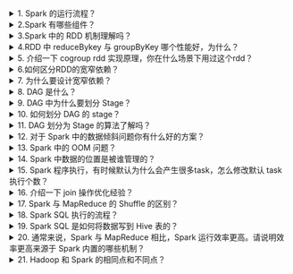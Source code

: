 <details>   
    <summary>1. Spark 的运行流程？</summary>
<img src="https://github.com/oneanime/notes/tree/master/Interview/image/spark运行图.png">
<pre>
1. SparkContext 向资源管理器注册并向资源管理器申请运行Executor
2. 资源管理器分配 Executor，然后资源管理器启动Executor
3. Executor 发送心跳至资源管理器
4. SparkContext 构建 DAG 有向无环图
5. 将 DAG 分解成 Stage（TaskSet）
6. 把 Stage 发送给 TaskScheduler
7. Executor 向 SparkContext 申请 Task
8. TaskScheduler 将 Task 发送给 Executor 运行
9. 同时 SparkContext 将应用程序代码发放给 Executor
10.Task 在 Executor 上运行，运行完毕释放所有资源   
</pre> 
</details>

<details>   
    <summary>2.Spark 有哪些组件？</summary>
<pre>
1. master：管理集群和节点，不参与计算。
2. worker：计算节点，进程本身不参与计算，和 master 汇报。
3. Driver：运行程序的 main 方法，创建 spark context 对象。4. spark context：控制整个 application 的生命周期，包括dagsheduler和 task scheduler 等组件。
5. client：用户提交程序的入口。
</pre> 
</details>

<details>   
    <summary>3.Spark 中的 RDD 机制理解吗？</summary>
<pre>
rdd 分布式弹性数据集，简单的理解成一种数据结构，是spark 框架上的通用货币。所有算子都是基于 rdd 来执行的，不同的场景会有不同的rdd 实现类，但是都可以进行互相转换。rdd 执行过程中会形成 dag 图，然后形成lineage保证容错性等。从物理的角度来看 rdd 存储的是 block 和node 之间的映射。RDD 是 spark 提供的核心抽象，全称为弹性分布式数据集。RDD 在逻辑上是一个 hdfs 文件，在抽象上是一种元素集合，包含了数据。它是被分区的，分为多个分区，每个分区分布在集群中的不同结点上，从而让RDD中的数据可以被并行操作（分布式数据集）
</pre>
<pre>
比如有个 RDD 有 90W 数据，3 个 partition，则每个分区上有30W 数据。RDD通常通过 Hadoop 上的文件，即 HDFS 或者 HIVE 表来创建，还可以通过应用程序中的集合来创建；RDD 最重要的特性就是容错性，可以自动从节点失败中恢复过来。即如果某个结点上的 RDD partition 因为节点故障，导致数据丢失，那么 RDD 可以通过自己的数据来源重新计算该 partition。这一切对使用者都是透明的。
</pre>
<pre>
RDD 的数据默认存放在内存中，但是当内存资源不足时，spark 会自动将RDD数据写入磁盘。比如某结点内存只能处理 20W 数据，那么这20W 数据就会放入内存中计算，剩下 10W 放到磁盘中。RDD 的弹性体现在于RDD 上自动进行内存和磁盘之间权衡和切换的机制。    
</pre> 
</details>

<details>   
    <summary>4.RDD 中 reduceBykey 与 groupByKey 哪个性能好，为什么？</summary>
<pre>
reduceByKey：reduceByKey 会在结果发送至 reducer 之前会对每个mapper在本地进行 merge，有点类似于在 MapReduce 中的 combiner。这样做的好处在于，在 map 端进行一次 reduce 之后，数据量会大幅度减小，从而减小传输，保证reduce 端能够更快的进行结果计算。
</pre> 
<pre>
groupByKey：groupByKey 会对每一个 RDD 中的 value 值进行聚合形成一个序列(Iterator)，此操作发生在 reduce 端，所以势必会将所有的数据通过网络进行传输，造成不必要的浪费。同时如果数据量十分大，可能还会造成OutOfMemoryError。
</pre>
所以在进行大量数据的 reduce 操作时候建议使用 reduceByKey。不仅可以提高速度，还可以防止使用 groupByKey 造成的内存溢出问题。
</details>

<details>   
    <summary>5. 介绍一下 cogroup rdd 实现原理，你在什么场景下用过这个rdd？</summary>
<pre>
cogroup：对多个（2~4）RDD 中的 KV 元素，每个 RDD 中相同key 中的元素分别聚合成一个集合。
与 reduceByKey 不同的是：reduceByKey 针对一个 RDD 中相同的key 进行合并。而 cogroup 针对多个 RDD 中相同的 key 的元素进行合并。cogroup 的函数实现：这个实现根据要进行合并的两个RDD 操作，生成一个CoGroupedRDD 的实例，这个 RDD 的返回结果是把相同的key 中两个RDD 分别进行合并操作，最后返回的 RDD 的 value 是一个 Pair 的实例，这个实例包含两个 Iterable 的值，第一个值表示的是 RDD1 中相同KEY 的值，第二个值表示的是 RDD2 中相同 key 的值。
由于做 cogroup 的操作，需要通过 partitioner 进行重新分区的操作，因此，执行这个流程时，需要执行一次 shuffle 的操作(如果要进行合并的两个RDD的都已经是 shuffle 后的 rdd，同时他们对应的 partitioner 相同时，就不需要执行 shuffle)。
场景：表关联查询或者处理重复的 key。
</pre> 
</details>

<details>   
    <summary>6.如何区分RDD的宽窄依赖？</summary>
<pre>
窄依赖:父 RDD 的一个分区只会被子 RDD 的一个分区依赖；宽依赖:父 RDD 的一个分区会被子 RDD 的多个分区依赖(涉及到shuffle)。    
</pre> 
</details>

<details>   
    <summary>7. 为什么要设计宽窄依赖？</summary>
<pre>
1. 对于窄依赖：
窄依赖的多个分区可以并行计算；
窄依赖的一个分区的数据如果丢失只需要重新计算对应的分区的数据就可以了。
2. 对于宽依赖：
划分 Stage(阶段)的依据:对于宽依赖,必须等到上一阶段计算完成才能计算下一阶段。    
</pre> 
</details>

<details>   
    <summary>8. DAG 是什么？</summary>
<pre>
DAG(Directed Acyclic Graph 有向无环图)指的是数据转换执行的过程，有方向，无闭环(其实就是 RDD 执行的流程)；
原始的 RDD 通过一系列的转换操作就形成了 DAG 有向无环图，任务执行时，可以按照 DAG 的描述，执行真正的计算(数据被操作的一个过程)。    
</pre> 
</details>

<details>   
    <summary>9. DAG 中为什么要划分 Stage？</summary>
<pre>
并行计算。
一个复杂的业务逻辑如果有 shuffle，那么就意味着前面阶段产生结果后，才能执行下一个阶段，即下一个阶段的计算要依赖上一个阶段的数据。那么我们按照shuffle 进行划分(也就是按照宽依赖就行划分)，就可以将一个DAG 划分成多个 Stage/阶段，在同一个 Stage 中，会有多个算子操作，可以形成一个pipeline 流水线，流水线内的多个平行的分区可以并行执行。        
</pre> 
</details>

<details>   
    <summary>10. 如何划分 DAG 的 stage？</summary>
<pre>
对于窄依赖，partition 的转换处理在 stage 中完成计算，不划分(将窄依赖尽量放在在同一个 stage 中，可以实现流水线计算)。
对于宽依赖，由于有 shuffle 的存在，只能在父 RDD 处理完成后，才能开始接下来的计算，也就是说需要要划分 stage。        
</pre> 
</details>

<details>   
    <summary>11. DAG 划分为 Stage 的算法了解吗？</summary>
<pre>
核心算法：回溯算法
从后往前回溯/反向解析，遇到窄依赖加入本 Stage，遇见宽依赖进行Stage 切分。Spark 内核会从触发 Action 操作的那个 RDD 开始从后往前推，首先会为最后一个 RDD 创建一个 Stage，然后继续倒推，如果发现对某个RDD 是宽依赖，那么就会将宽依赖的那个 RDD 创建一个新的 Stage，那个RDD 就是新的Stage的最后一个 RDD。 然后依次类推，继续倒推，根据窄依赖或者宽依赖进行Stage的划分，直到所有的 RDD 全部遍历完成为止。
具体划分算法请参考：AMP 实验室发表的论文
《Resilient Distributed Datasets: A Fault-Tolerant Abstraction for
In-Memory Cluster Computing》        
</pre> 
</details>

<details>   
    <summary>12. 对于 Spark 中的数据倾斜问题你有什么好的方案？</summary>
<pre>
1. 前提是定位数据倾斜，是 OOM 了，还是任务执行缓慢，看日志，看WebUI
2. 解决方法，有多个方面:
- 避免不必要的 shuffle，如使用广播小表的方式，将reduce-side-join提升为 map-side-join
- 分拆发生数据倾斜的记录，分成几个部分进行，然后合并join 后的结果 改变并行度，可能并行度太少了，导致个别 task 数据压力大 两阶段聚合，先局部聚合，再全局聚合
- 自定义 paritioner，分散 key 的分布，使其更加均匀        
</pre> 
</details>

<details>   
    <summary>13. Spark 中的 OOM 问题？</summary>
<pre>
1. map 类型的算子执行中内存溢出如 flatMap，mapPatitions
- 原因：map 端过程产生大量对象导致内存溢出：这种溢出的原因是在单个map 中产生了大量的对象导致的针对这种问题。        
</pre> 
<pre>
2. 解决方案：
- 增加堆内内存。
- 在不增加内存的情况下，可以减少每个 Task 处理数据量，使每个Task产生大量的对象时，Executor 的内存也能够装得下。具体做法可以在会产生大量对象的 map 操作之前调用 repartition 方法，分区成更小的块传入 map。     
</pre>
<pre>
3. shuffle 后内存溢出如 join，reduceByKey，repartition。
- shuffle 内存溢出的情况可以说都是 shuffle 后，单个文件过大导致的。在 shuffle 的使用，需要传入一个 partitioner，大部分Spark 中的shuffle 操作，默认的 partitioner 都是 HashPatitioner，默认值是父RDD 中最大的分区数．这个参数 spark.default.parallelism 只对HashPartitioner 有效．如果是别的 partitioner 导致的shuffle 内存溢出就需要重写 partitioner 代码了。       
</pre>
<pre>
4. driver 内存溢出
- 用户在 Dirver 端口生成大对象，比如创建了一个大的集合数据结构。解决方案：将大对象转换成 Executor 端加载，比如调用sc.textfile或者评估大对象占用的内存，增加 dirver 端的内存
- 从 Executor 端收集数据（collect）回 Dirver 端，建议将driver端对 collect 回来的数据所作的操作，转换成 executor 端rdd 操作。
</pre>
</details>

<details>   
    <summary>14. Spark 中数据的位置是被谁管理的？</summary>
<pre>
每个数据分片都对应具体物理位置，数据的位置是被 blockManager 管理，无论数据是在磁盘，内存还是 tacyan，都是由 blockManager 管理。        
</pre> 
</details>

<details>   
    <summary>15. Spark 程序执行，有时候默认为什么会产生很多task，怎么修改默认 task 执行个数？</summary>
<pre>
1. 输入数据有很多 task，尤其是有很多小文件的时候，有多少个输入block就会有多少个 task 启动；
2. spark 中有 partition 的概念，每个 partition 都会对应一个task，task 越多，在处理大规模数据的时候，就会越有效率。不过task 并不是越多越好，如果平时测试，或者数据量没有那么大，则没有必要task数量太多。
3. 参数可以通过 spark_home/conf/spark-default.conf 配置文件设置:
针对spark sql的task数量：spark.sql.shuffle.partitions=50   
非spark sql程序设置生效：spark.default.parallelism=10     
</pre> 
</details>

<details>   
    <summary>16. 介绍一下 join 操作优化经验？</summary>
<pre>
这道题常考，这里只是给大家一个思路，简单说下！面试之前还需做更多准备。join 其实常见的就分为两类： map-side join 和 reduce-side join。当大表和小表 join 时，用 map-side join 能显著提高效率。将多份数据进行关联是数据处理过程中非常普遍的用法，不过在分布式计算系统中，这个问题往往会变的非常麻烦，因为框架提供的 join 操作一般会将所有数据根据 key 发送到所有的 reduce 分区中去，也就是shuffle 的过程。造成大量的网络以及磁盘 IO 消耗，运行效率极其低下，这个过程一般被称为reduce-side-join。
如果其中有张表较小的话，我们则可以自己实现在 map 端实现数据关联，跳过大量数据进行 shuffle 的过程，运行时间得到大量缩短，根据不同数据可能会有几倍到数十倍的性能提升。
在大数据量的情况下，join 是一中非常昂贵的操作，需要在join 之前应尽可能的先缩小数据量。        
</pre> 
<pre>
对于缩小数据量，有以下几条建议：
1. 若两个 RDD 都有重复的 key，join 操作会使得数据量会急剧的扩大。所有，最好先使用 distinct 或者 combineByKey 操作来减少key 空间或者用 cogroup 来处理重复的 key，而不是产生所有的交叉结果。在combine 时，进行机智的分区，可以避免第二次shuffle。
2. 如果只在一个 RDD 出现，那你将在无意中丢失你的数据。所以使用外连接会更加安全，这样你就能确保左边的 RDD 或者右边的RDD 的数据完整性，在 join 之后再过滤数据。
3. 如果我们容易得到 RDD 的可以的有用的子集合，那么我们可以先用filter 或者 reduce，如何在再用 join。        
</pre>
</details>

<details>   
    <summary>17. Spark 与 MapReduce 的 Shuffle 的区别？</summary>
<pre>
1. 相同点：都是将 mapper（Spark 里是 ShuffleMapTask）的输出进行partition，不同的 partition 送到不同的 reducer（Spark 里reducer可能是下一个 stage 里的 ShuffleMapTask，也可能是ResultTask） 
2. 不同点：  
- MapReduce 默认是排序的，spark 默认不排序，除非使用sortByKey算子。
- MapReduce 可以划分成 split，map()、spill、merge、shuffle、sort、reduce()等阶段，spark 没有明显的阶段划分，只有不同的stage 和算子操作。
- MR 落盘，Spark 不落盘，spark 可以解决 mr 落盘导致效率低下的问题。 
</pre> 
</details>

<details>   
    <summary>18. Spark SQL 执行的流程？</summary>
<pre>
这个问题如果深挖还挺复杂的，这里简单介绍下总体流程：

1. parser：基于 antlr 框架对 sql 解析，生成抽象语法树。2. 变量替换：通过正则表达式找出符合规则的字符串，替换成系统缓存环境的变量
SQLConf 中的 spark.sql.variable.substitute，默认是可用的；参考SparkSqlParser
3. parser：将 antlr 的 tree 转成 spark catalyst 的LogicPlan，也就是 未解析的逻辑计划；详细参考 AstBuild, ParseDriver
4. analyzer：通过分析器，结合 catalog，把 logical plan 和实际的数据绑定起来，将 未解析的逻辑计划 生成 逻辑计划；详细参考QureyExecution
5. 缓存替换：通过 CacheManager，替换有相同结果的logical plan（逻辑计划）
6. logical plan 优化，基于规则的优化；优化规则参考Optimizer，优化执行器 RuleExecutor
7. 生成 spark plan，也就是物理计划；参考QueryPlanner和SparkStrategies8. spark plan 准备阶段
9. 构造 RDD 执行，涉及 spark 的 wholeStageCodegenExec 机制，基于janino 框架生成 java 代码并编译
</pre> 
</details>

<details>   
    <summary>19. Spark SQL 是如何将数据写到 Hive 表的？</summary>
<pre>
方式一：是利用 Spark RDD 的 API 将数据写入hdfs 形成hdfs 文件，之后再将 hdfs 文件和 hive 表做加载映射。
方式二：利用 Spark SQL 将获取的数据 RDD 转换成DataFrame，再将DataFrame 写成缓存表，最后利用 Spark SQL 直接插入hive 表中。而对于利用 Spark SQL 写 hive 表官方有两种常见的API，第一种是利用JavaBean 做映射，第二种是利用 StructType 创建Schema 做映射。        
</pre> 
</details>

<details>   
    <summary>20. 通常来说，Spark 与 MapReduce 相比，Spark 运行效率更高。请说明效率更高来源于 Spark 内置的哪些机制？</summary>
<pre>
1. 基于内存计算，减少低效的磁盘交互；
2. 高效的调度算法，基于 DAG；
3. 容错机制 Linage。    
重点部分就是 DAG 和 Lingae    
</pre> 
</details>

<details>   
    <summary>21. Hadoop 和 Spark 的相同点和不同点？</summary>
<pre>
Hadoop 底层使用 MapReduce 计算架构，只有 map 和 reduce 两种操作，表达能力比较欠缺，而且在 MR 过程中会重复的读写 hdfs，造成大量的磁盘io 读写操作，所以适合高时延环境下批处理计算的应用        
</pre> 
<pre>
Spark 是基于内存的分布式计算架构，提供更加丰富的数据集操作类型，主要分成转化操作和行动操作，包括 map、reduce、filter、flatmap、groupbykey、reducebykey、union 和 join 等，数据分析更加快速，所以适合低时延环境下计算的应用        
</pre>
<pre>
spark 与 hadoop 最大的区别在于迭代式计算模型。基于mapreduce 框架的Hadoop 主要分为 map 和 reduce 两个阶段，两个阶段完了就结束了，所以在一个 job 里面能做的处理很有限；spark 计算模型是基于内存的迭代式计算模型，可以分为 n 个阶段，根据用户编写的 RDD 算子和程序，在处理完一个阶段后可以继续往下处理很多个阶段，而不只是两个阶段。所以spark 相较于mapreduce，计算模型更加灵活，可以提供更强大的功能        
</pre>
<pre>
但是 spark 也有劣势，由于 spark 基于内存进行计算，虽然开发容易，但是真正面对大数据的时候，在没有进行调优的情况下，可能会出现各种各样的问题，比如 OOM 内存溢出等情况，导致 spark 程序可能无法运行起来，而mapreduce虽然运行缓慢，但是至少可以慢慢运行完。        
</pre>
</details>